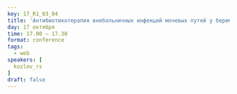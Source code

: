 ```yaml
---
key: 17_R1_03_04
title: 'Антибиотикотерапия внебольничных инфекций мочевых путей у беременных'
day: 17 октября
time: 17.00 – 17.30
format: conference
tags:
  - web
speakers: [
  kozlov_rs
]
draft: false
---
```

